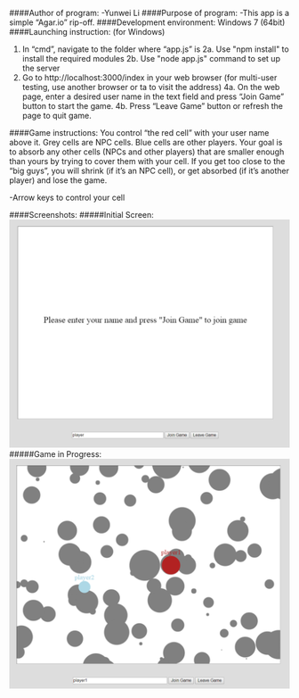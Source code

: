 ####Author of program: 
-Yunwei Li
####Purpose of program:
-This app is a simple “Agar.io” rip-off.
####Development environment: 
Windows 7 (64bit)
####Launching instruction: (for Windows)
1. In “cmd”, navigate to the folder where “app.js” is
2a. Use "npm install" to install the required modules
2b. Use "node app.js" command to set up the server
3. Go to http://localhost:3000/index in your web browser (for multi-user testing, use another browser or ta to visit the address)
4a. On the web page, enter a desired user name in the text field and press “Join Game” button to start the game.
4b. Press “Leave Game” button or refresh the page to quit game.

####Game instructions:
You control “the red cell” with your user name above it. Grey cells are NPC cells. Blue cells are other players. Your goal is to absorb any other cells (NPCs and other players) that are smaller enough than yours by trying to cover them with your cell. If you get too close to the “big guys”, you will shrink (if it’s an NPC cell), or get absorbed (if it’s another player) and lose the game. 

-Arrow keys to control your cell

####Screenshots:
#####Initial Screen:
![](https://github.com/TunaButter/Agar-io-Rip-off/blob/master/screenshots/iniScreen.png)
#####Game in Progress:
![](https://github.com/TunaButter/Agar-io-Rip-off/blob/master/screenshots/inProgress.png)
 

